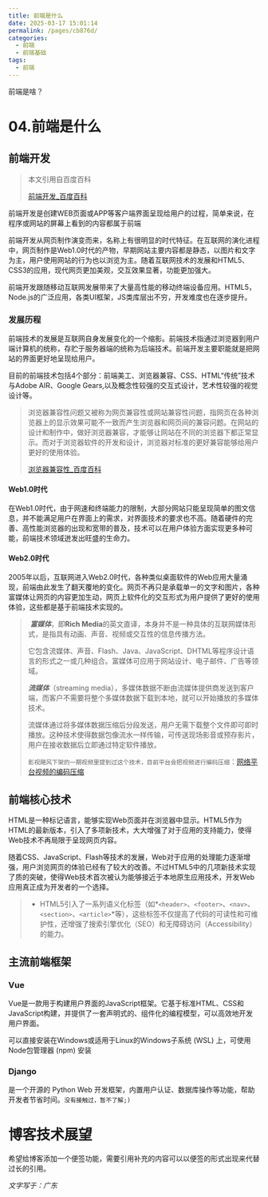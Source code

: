 ```yaml
---
title: 前端是什么
date: 2025-03-17 15:01:14
permalink: /pages/cb876d/
categories:
  - 前端
  - 前端基础
tags:
  - 前端
---
```


前端是啥？

<!-- more -->

# 04.前端是什么

## 前端开发

> 本文引用自百度百科
>
> [前端开发_百度百科](https://baike.baidu.com/item/前端开发/10009024#reference-2)

​	前端开发是创建WEB页面或APP等客户端界面呈现给用户的过程，简单来说，在程序或网站的屏幕上看到的内容都属于前端

​	前端开发从网页制作演变而来，名称上有很明显的时代特征。在互联网的演化进程中，网页制作是Web1.0时代的产物，早期网站主要内容都是静态，以图片和文字为主，用户使用网站的行为也以浏览为主。随着互联网技术的发展和HTML5、CSS3的应用，现代网页更加美观，交互效果显著，功能更加强大。

​	前端开发跟随移动互联网发展带来了大量高性能的移动终端设备应用。HTML5，Node.js的广泛应用，各类UI框架，JS类库层出不穷，开发难度也在逐步提升。

### 发展历程

​	前端技术的发展是互联网自身发展变化的一个缩影。前端技术指通过浏览器到用户端计算机的统称，存贮于服务器端的统称为后端技术。前端开发主要职能就是把网站的界面更好地呈现给用户。

​	目前的前端技术包括4个部分：前端美工、浏览器兼容、CSS、HTML“传统”技术与Adobe AIR、Google Gears,以及概念性较强的交互式设计，艺术性较强的视觉设计等。

> ​	浏览器兼容性问题又被称为网页兼容性或网站兼容性问题，指网页在各种浏览器上的显示效果可能不一致而产生浏览器和网页间的兼容问题。在网站的设计和制作中，做好浏览器兼容，才能够让网站在不同的浏览器下都正常显示。而对于浏览器软件的开发和设计，浏览器对标准的更好兼容能够给用户更好的使用体验。
>
> [浏览器兼容性_百度百科](https://baike.baidu.com/item/浏览器兼容性/8855435)

#### Web1.0时代

​	在Web1.0时代，由于网速和终端能力的限制，大部分网站只能呈现简单的图文信息，并不能满足用户在界面上的需求，对界面技术的要求也不高。随着硬件的完善、高性能浏览器的出现和宽带的普及，技术可以在用户体验方面实现更多种可能，前端技术领域迸发出旺盛的生命力。

#### Web2.0时代

​	2005年以后，互联网进入Web2.0时代，各种类似桌面软件的Web应用大量涌现，前端由此发生了翻天覆地的变化。网页不再只是承载单一的文字和图片，各种富媒体让网页的内容更加生动，网页上软件化的交互形式为用户提供了更好的使用体验，这些都是基于前端技术实现的。

> ​	***富媒体***，即**Rich Media**的英文直译，本身并不是一种具体的互联网媒体形式，是指具有动画、声音、视频或交互性的信息传播方法。
>
> 它包含流媒体、声音、Flash、Java、JavaScript、DHTML等程序设计语言的形式之一或几种组合。富媒体可应用于网站设计、电子邮件、广告等领域。
>
>  
>
> ***流媒体***（streaming media），多媒体数据不断由流媒体提供商发送到客户端，而客户不需要将整个多媒体数据下载到本地，就可以开始播放的多媒体技术。
>
> 流媒体通过将多媒体数据压缩后分段发送，用户无需下载整个文件即可即时播放。这种技术使得数据包像流水一样传输，可传送现场影音或预存影片，用户在接收数据后立即通过特定软件播放。
>
>  `影视飓风下架的一期视频里提到过这个技术，目前平台会把视频进行编码压缩`：[网络平台视频的编码压缩](/read/ab0020/)

## 前端核心技术

​	HTML是一种标记语言，能够实现Web页面并在浏览器中显示。HTML5作为HTML的最新版本，引入了多项新技术，大大增强了对于应用的支持能力，使得Web技术不再局限于呈现网页内容。

随着CSS、JavaScript、Flash等技术的发展，Web对于应用的处理能力逐渐增强，用户浏览网页的体验已经有了较大的改善。不过HTML5中的几项新技术实现了质的突破，使得Web技术首次被认为能够接近于本地原生应用技术，开发Web应用真正成为开发者的一个选择。

> - HTML5引入了一系列语义化标签（如*`<header>`、`<footer>`、`<nav>`、`<section>`、`<article>`*等），这些标签不仅提高了代码的可读性和可维护性，还增强了搜索引擎优化（SEO）和无障碍访问（Accessibility）的能力。



## 主流前端框架

### Vue

Vue是一款用于构建用户界面的JavaScript框架。它基于标准HTML、CSS和JavaScript构建，并提供了一套声明式的、组件化的编程模型，可以高效地开发用户界面。

可以直接安装在Windows或适用于Linux的Windows子系统 (WSL) 上，可使用Node包管理器 (npm) 安装

### Django

是一个开源的 Python Web 开发框架，内置用户认证、数据库操作等功能，帮助开发者节省时间。`没有接触过，暂不了解;)`

# 博客技术展望

希望给博客添加一个便签功能，需要引用补充的内容可以以便签的形式出现来代替过长的引用。











*文字写于：广东*